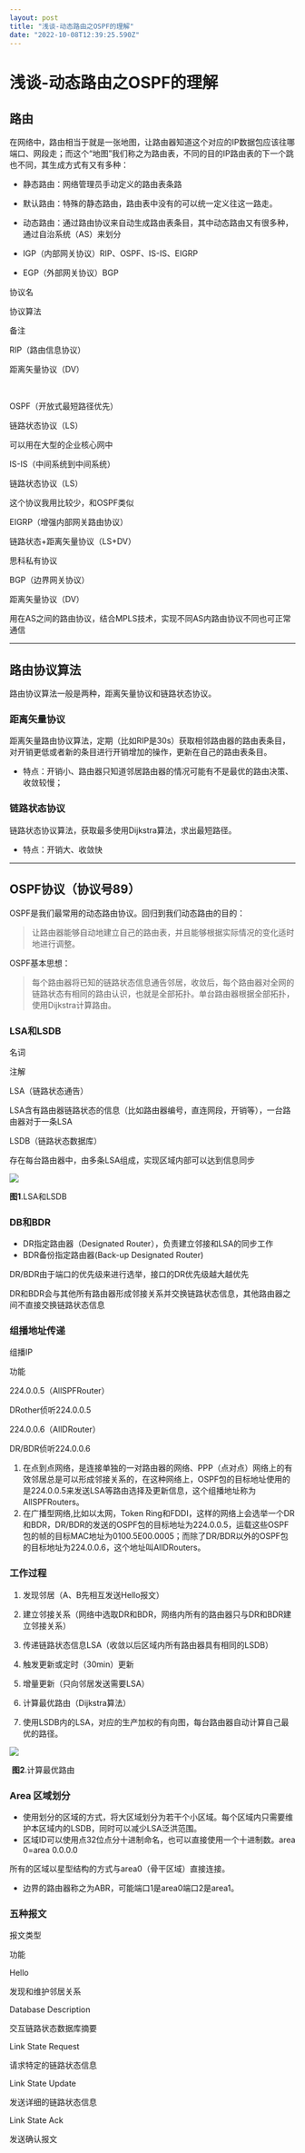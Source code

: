 ```yaml
---
layout: post
title: "浅谈-动态路由之OSPF的理解"
date: "2022-10-08T12:39:25.590Z"
---
```

浅谈-动态路由之OSPF的理解
===============

路由
--

在网络中，路由相当于就是一张地图，让路由器知道这个对应的IP数据包应该往哪端口、网段走；而这个“地图”我们称之为路由表，不同的目的IP路由表的下一个跳也不同，其生成方式有又有多种：

*   静态路由：网络管理员手动定义的路由表条路

*   默认路由：特殊的静态路由，路由表中没有的可以统一定义往这一路走。

*   动态路由：通过路由协议来自动生成路由表条目，其中动态路由又有很多种，通过自治系统（AS）来划分

*   IGP（内部网关协议）RIP、OSPF、IS-IS、EIGRP
*   EGP（外部网关协议）BGP

协议名

协议算法

备注

RIP（路由信息协议）

距离矢量协议（DV）

 

OSPF（开放式最短路径优先）

链路状态协议（LS）

可以用在大型的企业核心网中

IS-IS（中间系统到中间系统）

链路状态协议（LS）

这个协议我用比较少，和OSPF类似

EIGRP（增强内部网关路由协议）

链路状态+距离矢量协议（LS+DV）

思科私有协议

BGP（边界网关协议）

距离矢量协议（DV）

用在AS之间的路由协议，结合MPLS技术，实现不同AS内路由协议不同也可正常通信

* * *

路由协议算法
------

路由协议算法一般是两种，距离矢量协议和链路状态协议。

### 距离矢量协议

距离矢量路由协议算法，定期（比如RIP是30s）获取相邻路由器的路由表条目，对开销更低或者新的条目进行开销增加的操作，更新在自己的路由表条目。

*   特点：开销小、路由器只知道邻居路由器的情况可能有不是最优的路由决策、收敛较慢；

### 链路状态协议

链路状态协议算法，获取最多使用Dijkstra算法，求出最短路径。

*   特点：开销大、收敛快

* * *

OSPF协议（协议号89）
-------------

OSPF是我们最常用的动态路由协议。回归到我们动态路由的目的：

> 让路由器能够自动地建立自己的路由表，并且能够根据实际情况的变化适时地进行调整。

OSPF基本思想：

> 每个路由器将已知的链路状态信息通告邻居，收敛后，每个路由器对全网的链路状态有相同的路由认识，也就是全部拓扑。单台路由器根据全部拓扑，使用Dijkstra计算路由。

### LSA和LSDB

名词

注解

LSA（链路状态通告）

LSA含有路由器链路状态的信息（比如路由器编号，直连网段，开销等），一台路由器对于一条LSA

LSDB（链路状态数据库）

存在每台路由器中，由多条LSA组成，实现区域内部可以达到信息同步

![](https://img2022.cnblogs.com/blog/2928139/202210/2928139-20221008192203012-1324256000.png)

**图1**.LSA和LSDB

### DB和BDR

*   DR指定路由器（Designated Router），负责建立邻接和LSA的同步工作
*   BDR备份指定路由器(Back-up Designated Router)

DR/BDR由于端口的优先级来进行选举，接口的DR优先级越大越优先

DR和BDR会与其他所有路由器形成邻接关系并交换链路状态信息，其他路由器之间不直接交换链路状态信息

### 组播地址传递

组播IP

功能

224.0.0.5（AllSPFRouter）

DRother侦听224.0.0.5

224.0.0.6（AllDRouter）

DR/BDR侦听224.0.0.6

1.  在点到点网络，是连接单独的一对路由器的网络、PPP（点对点）网络上的有效邻居总是可以形成邻接关系的，在这种网络上，OSPF包的目标地址使用的是224.0.0.5来发送LSA等路由选择及更新信息，这个组播地址称为AllSPFRouters。
2.  在广播型网络,比如以太网，Token Ring和FDDI，这样的网络上会选举一个DR和BDR，DR/BDR的发送的OSPF包的目标地址为224.0.0.5，运载这些OSPF包的帧的目标MAC地址为0100.5E00.0005；而除了DR/BDR以外的OSPF包的目标地址为224.0.0.6，这个地址叫AllDRouters。

### 工作过程

1.  发现邻居（A、B先相互发送Hello报文）
2.  建立邻接关系（网络中选取DR和BDR，网络内所有的路由器只与DR和BDR建立邻接关系）
3.  传递链路状态信息LSA（收敛以后区域内所有路由器具有相同的LSDB）

1.  触发更新或定时（30min）更新
2.  增量更新（只向邻居发送需要LSA）

5.  计算最优路由（Dijkstra算法）

1.  使用LSDB内的LSA，对应的生产加权的有向图，每台路由器自动计算自己最优的路径。

![](https://img2022.cnblogs.com/blog/2928139/202210/2928139-20221008192259634-247437022.png)

 **图2**.计算最优路由

### Area 区域划分

*   使用划分的区域的方式，将大区域划分为若干个小区域。每个区域内只需要维护本区域内的LSDB，同时可以减少LSA泛洪范围。
*   区域ID可以使用点32位点分十进制命名，也可以直接使用一个十进制数。area 0=area 0.0.0.0

所有的区域以星型结构的方式与area0（骨干区域）直接连接。

*   边界的路由器称之为ABR，可能端口1是area0端口2是area1。

### 五种报文

报文类型

功能

Hello

发现和维护邻居关系

Database Description

交互链路状态数据库摘要

Link State Request

请求特定的链路状态信息

Link State Update

发送详细的链路状态信息

Link State Ack

发送确认报文